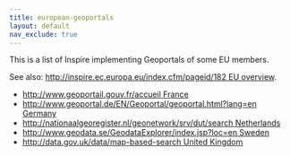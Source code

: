 ```yaml
---
title: european-geoportals
layout: default
nav_exclude: true
---
```

This is a list of Inspire implementing Geoportals of some EU members.

See also: [<http://inspire.ec.europa.eu/index.cfm/pageid/182> EU
overview](http://inspire.ec.europa.eu/index.cfm/pageid/182_EU_overview "wikilink").

-   [<http://www.geoportail.gouv.fr/accueil>
    France](http://www.geoportail.gouv.fr/accueil_France "wikilink")
-   [<http://www.geoportal.de/EN/Geoportal/geoportal.html?lang=en>
    Germany](http://www.geoportal.de/EN/Geoportal/geoportal.html?lang=en_Germany "wikilink")
-   [<http://nationaalgeoregister.nl/geonetwork/srv/dut/search>
    Netherlands](http://nationaalgeoregister.nl/geonetwork/srv/dut/search_Netherlands "wikilink")
-   [<http://www.geodata.se/GeodataExplorer/index.jsp?loc=en>
    Sweden](http://www.geodata.se/GeodataExplorer/index.jsp?loc=en_Sweden "wikilink")
-   [<http://data.gov.uk/data/map-based-search> United
    Kingdom](http://data.gov.uk/data/map-based-search_United_Kingdom "wikilink")